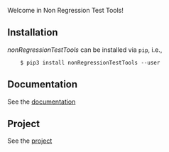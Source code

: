 Welcome in Non Regression Test Tools!

## Installation

*nonRegressionTestTools* can be installed via ``pip``, i.e.,

```console
    $ pip3 install nonRegressionTestTools --user
```

## Documentation

See the [documentation](https://te_ch.gitlab.io/non-regression-test-tools)

## Project

See the [project](https://gitlab.com/Te_ch/non-regression-test-tools)
